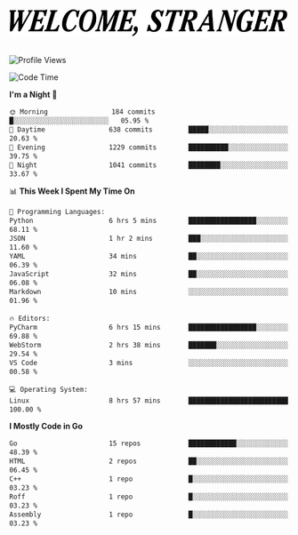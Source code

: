 <div>
  <picture>
    <source media="(prefers-color-scheme: dark)" srcset="./headers/welcome_white.png">
    <img alt="WELCOME, STRANGER" src="./headers/welcome.png" width="500">
  </picture>
</div>

<br>

![Profile Views](https://komarev.com/ghpvc/?username=darleet&color=blue)

<!--START_SECTION:waka-->
![Code Time](http://img.shields.io/badge/Code%20Time-690%20hrs%2022%20mins-blue)

**I'm a Night 🦉** 

```text
🌞 Morning                184 commits         █░░░░░░░░░░░░░░░░░░░░░░░░   05.95 % 
🌆 Daytime                638 commits         █████░░░░░░░░░░░░░░░░░░░░   20.63 % 
🌃 Evening                1229 commits        ██████████░░░░░░░░░░░░░░░   39.75 % 
🌙 Night                  1041 commits        ████████░░░░░░░░░░░░░░░░░   33.67 % 
```


📊 **This Week I Spent My Time On** 

```text
💬 Programming Languages: 
Python                   6 hrs 5 mins        █████████████████░░░░░░░░   68.11 % 
JSON                     1 hr 2 mins         ███░░░░░░░░░░░░░░░░░░░░░░   11.60 % 
YAML                     34 mins             ██░░░░░░░░░░░░░░░░░░░░░░░   06.39 % 
JavaScript               32 mins             ██░░░░░░░░░░░░░░░░░░░░░░░   06.08 % 
Markdown                 10 mins             ░░░░░░░░░░░░░░░░░░░░░░░░░   01.96 % 

🔥 Editors: 
PyCharm                  6 hrs 15 mins       █████████████████░░░░░░░░   69.88 % 
WebStorm                 2 hrs 38 mins       ███████░░░░░░░░░░░░░░░░░░   29.54 % 
VS Code                  3 mins              ░░░░░░░░░░░░░░░░░░░░░░░░░   00.58 % 

💻 Operating System: 
Linux                    8 hrs 57 mins       █████████████████████████   100.00 % 
```

**I Mostly Code in Go** 

```text
Go                       15 repos            ████████████░░░░░░░░░░░░░   48.39 % 
HTML                     2 repos             ██░░░░░░░░░░░░░░░░░░░░░░░   06.45 % 
C++                      1 repo              █░░░░░░░░░░░░░░░░░░░░░░░░   03.23 % 
Roff                     1 repo              █░░░░░░░░░░░░░░░░░░░░░░░░   03.23 % 
Assembly                 1 repo              █░░░░░░░░░░░░░░░░░░░░░░░░   03.23 % 
```




<!--END_SECTION:waka-->
